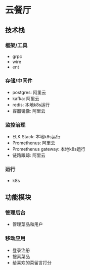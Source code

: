 # 云餐厅

## 技术栈

### 框架/工具

* grpc
* wire
* ent

### 存储/中间件

* postgres: 阿里云
* kafka: 阿里云
* redis: 本地k8s运行
* 容器镜像: 阿里云

### 监控治理

* ELK Stack: 本地k8s运行
* Promethenus: 阿里云
* Promethenus gateway: 本地k8s运行
* 链路跟踪: 阿里云

### 运行

* k8s

## 功能模块

### 管理后台

* 管理菜品和用户

### 移动应用

* 登录注册
* 搜索菜品
* 给喜欢的菜留言打分




